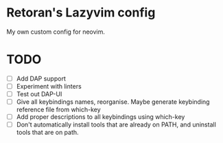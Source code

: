# Retoran's Lazyvim config

My own custom config for neovim.

# TODO

- [ ] Add DAP support
- [ ] Experiment with linters
- [ ] Test out DAP-UI
- [ ] Give all keybindings names, reorganise. Maybe generate keybinding reference file from which-key
- [ ] Add proper descriptions to all keybindings using which-key
- [ ] Don't automatically install tools that are already on PATH, and uninstall tools that are on path.
